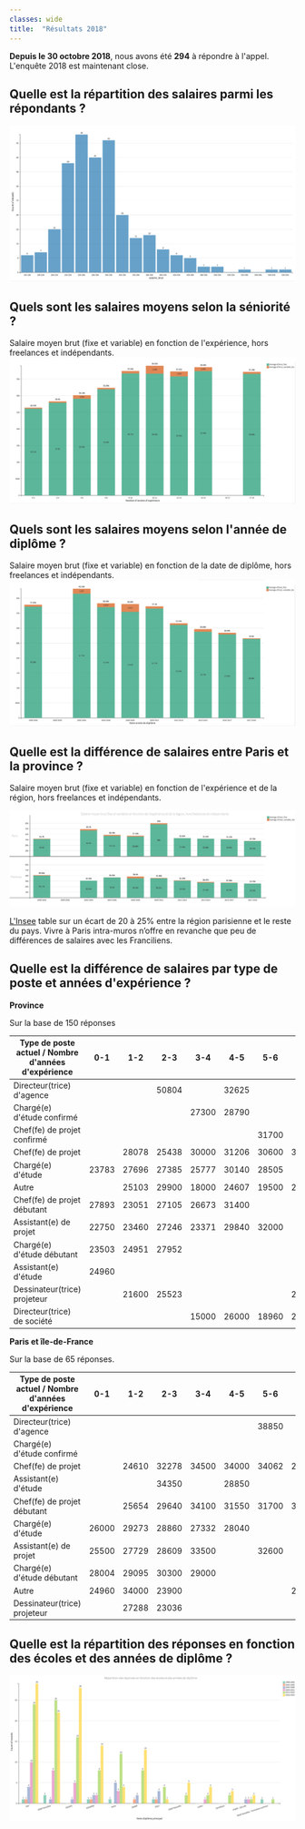 ```yaml
---
classes: wide
title:  "Résultats 2018"
---
```

**Depuis le 30 octobre 2018**, nous avons été **294** à répondre à l'appel. L'enquête 2018 est maintenant close.

## Quelle est la répartition des salaires parmi les répondants ?

![Histogramme des salaires bruts](/assets/images/histogram_rem.png)

## Quels sont les salaires moyens selon la séniorité ?
Salaire moyen brut (fixe et variable) en fonction de l'expérience, hors freelances et indépendants.
![Quels sont les salaires moyens selon la séniorité ?](/assets/images/avg_salary_exp.png)

## Quels sont les salaires moyens selon l'année de diplôme ?
Salaire moyen brut (fixe et variable) en fonction de la date de diplôme, hors freelances et indépendants.
![Quels sont les salaires moyens selon l'année de diplôme ?](/assets/images/avg_salary_diplome_year.png)

## Quelle est la différence de salaires entre Paris et la province ?

Salaire moyen brut (fixe et variable) en fonction de l'expérience et de la région, hors freelances et indépendants.

![Quels sont les salaires moyens en fonction de la région?](/assets/images/avg_salary_exp_per_region.png)

[L'Insee](https://www.insee.fr/fr/statistiques) table sur un écart de 20 à 25% entre la région parisienne et le reste du pays. Vivre à Paris intra-muros n’offre en revanche que peu de différences de salaires avec les Franciliens.

## Quelle est la différence de salaires par type de poste et années d'expérience ?

**Province**

Sur la base de 150 réponses

| Type de poste actuel /  Nombre d'années d'expérience |  0-1  |  1-2  |  2-3  |  3-4  |  4-5  |  5-6  |  6-7  |  7-8  |  8-9  |  9-10 |
|------------------------------------------------------|:-----:|:-----:|:-----:|:-----:|:-----:|:-----:|:-----:|:-----:|:-----:|:-----:|
| Directeur(trice) d'agence                            |       |       | 50804 |       | 32625 |       |       | 40850 |       | 43200 |
| Chargé(e) d'étude confirmé                           |       |       |       | 27300 | 28790 |       |       |       | 38133 | 28200 |
| Chef(fe) de projet confirmé                          |       |       |       |       |       | 31700 |       | 21600 | 31200 | 39450 |
| Chef(fe) de projet                                   |       | 28078 | 25438 | 30000 | 31206 | 30600 | 31800 | 28080 | 28810 | 37097 |
| Chargé(e) d'étude                                    | 23783 | 27696 | 27385 | 25777 | 30140 | 28505 |   0   | 38571 | 38500 |       |
| Autre                                                |       | 25103 | 29900 | 18000 | 24607 | 19500 | 29000 | 38400 | 27800 |       |
| Chef(fe) de projet débutant                          | 27893 | 23051 | 27105 | 26673 | 31400 |       |       |       |       |       |
| Assistant(e) de projet                               | 22750 | 23460 | 27246 | 23371 | 29840 | 32000 |       |       |       |       |
| Chargé(e) d'étude débutant                           | 23503 | 24951 | 27952 |       |       |       |       |       |       |       |
| Assistant(e) d'étude                                 | 24960 |       |       |       |       |       |       |       |       |       |
| Dessinateur(trice) projeteur                         |       | 21600 | 25523 |       |       |       | 23400 |       |       |       |
| Directeur(trice) de société                          |       |       |       | 15000 | 26000 | 18960 | 23400 |       |       |       |

**Paris et île-de-France**

Sur la base de 65 réponses.

| Type de poste actuel / Nombre d'années d'expérience  |  0-1  |  1-2  |  2-3  |  3-4  |  4-5  |  5-6  |  6-7  |  7-8  |  8-9  |  9-10 |
|------------------------------------------------------|:-----:|:-----:|:-----:|:-----:|:-----:|:-----:|:-----:|:-----:|:-----:|:-----:|
| Directeur(trice) d'agence                            |       |       |       |       |       | 38850 |       |       | 60000 |       |
| Chargé(e) d'étude confirmé                           |       |       |       |       |       |       |       |       |       | 36100 |
| Chef(fe) de projet                                   |       | 24610 | 32278 | 34500 | 34000 | 34062 | 25500 | 41000 | 31180 |       |
| Assistant(e) d'étude                                 |       |       | 34350 |       | 28850 |       |       |       |       |       |
| Chef(fe) de projet débutant                          |       | 25654 | 29640 | 34100 | 31550 | 31700 | 36000 |       |       |       |
| Chargé(e) d'étude                                    | 26000 | 29273 | 28860 | 27332 | 28040 |       |       | 36800 |       |       |
| Assistant(e) de projet                               | 25500 | 27729 | 28609 | 33500 |       | 32600 |       |       |       |       |
| Chargé(e) d'étude débutant                           | 28004 | 29095 | 30300 | 29000 |       |       |       |       |       |       |
| Autre                                                | 24960 | 34000 | 23900 |       |       |       | 29050 |       |       | 40000 |
| Dessinateur(trice) projeteur                         |       | 27288 | 23036 |       |       |       |       |       |       |       |

## Quelle est la répartition des réponses en fonction des écoles et des années de diplôme ?

![Quelle est la répartition des réponses en fonction des écoles et des années de diplôme ?](/assets/images/Nombre_de_participations.png)

